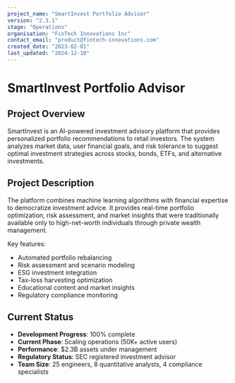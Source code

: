 ```yaml
---
project_name: "SmartInvest Portfolio Advisor"
version: "2.3.1"
stage: "Operations"
organisation: "FinTech Innovations Inc"
contact_email: "product@fintech-innovations.com"
created_date: "2023-02-01"
last_updated: "2024-12-10"
---
```


# SmartInvest Portfolio Advisor

## Project Overview

SmartInvest is an AI-powered investment advisory platform that provides personalized portfolio recommendations to retail investors. The system analyzes market data, user financial goals, and risk tolerance to suggest optimal investment strategies across stocks, bonds, ETFs, and alternative investments.

## Project Description

The platform combines machine learning algorithms with financial expertise to democratize investment advice. It provides real-time portfolio optimization, risk assessment, and market insights that were traditionally available only to high-net-worth individuals through private wealth management.

Key features:
- Automated portfolio rebalancing
- Risk assessment and scenario modeling
- ESG investment integration
- Tax-loss harvesting optimization
- Educational content and market insights
- Regulatory compliance monitoring

## Current Status

- **Development Progress**: 100% complete
- **Current Phase**: Scaling operations (50K+ active users)
- **Performance**: $2.3B assets under management
- **Regulatory Status**: SEC registered investment advisor
- **Team Size**: 25 engineers, 8 quantitative analysts, 4 compliance specialists
